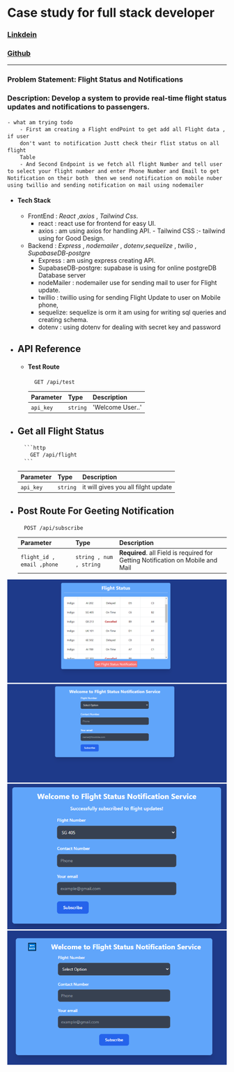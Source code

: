 
# Case study for full stack developer 

### [Linkdein](https://linkedin.com/in/sudo-abhinav/)
### [Github](https://github.com/sudo-abhinav)
----------------------

### Problem Statement: Flight Status and Notifications

### Description: Develop a system to provide real-time flight status updates and notifications to passengers.
    - what am trying todo 
        - First am creating a Flight endPoint to get add all Flight data , if user 
        don't want to notification Justt check their flist status on all flight 
        Table   
        - And Second Endpoint is we fetch all flight Number and tell user to select your flight number and enter Phone Number and Email to get Notification on their both  then we send notification on mobile nuber using twillio and sending notification on mail using nodemailer

* #### Tech Stack
   - FrontEnd : *React* ,*axios* , *Tailwind Css*.
        - react : react use for frontend for easy UI.
        - axios : am using axios for handling API.
         - Tailwind CSS :- tailwind using for Good Design.
   - Backend : *Express* , *nodemailer* , *dotenv*,*sequelize* , *twilio* , *SupabaseDB-postgre* 
        - Express : am using express creating API.
        - SupabaseDB-postgre: supabase is using for online postgreDB Database server  
        - nodeMailer : nodemailer use for sending mail to user for Flight update.
        - twillio : twillio using for sending Flight Update to user on Mobile phone,
        - sequelize: sequelize is orm it am using for writing sql queries and creating schema.
        - dotenv : using dotenv for dealing with secret key and password 
   
- ## API Reference

    - #### Test Route

        ```http
          GET /api/test
        ```

        | Parameter | Type     | Description                |
        | :-------- | :------- | :------------------------- |
        | `api_key` | `string` |  'Welcome User..'  |


- ## Get all Flight Status

        ```http
          GET /api/flight
        ```

    | Parameter | Type     | Description                |
    | :-------- | :------- | :------------------------- |
    | `api_key` | `string` | it will gives you all filght update  |

- ## Post Route For Geeting Notification

    ```http
      POST /api/subscribe
    ```

    | Parameter | Type     | Description                       |
    | :-------- | :------- | :-------------------------------- |
    | `flight_id , email ,phone`      | `string , num , string` | **Required**. all Field is required for Getting Notification on Mobile and Mail |




![Status](image.png)
![notification](image-1.png)
![successfull](image-2.png)
![backButton](image-3.png)